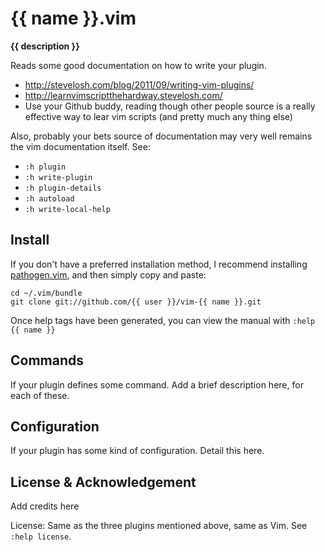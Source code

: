 
{{ name }}.vim
==============

**{{ description }}**

Reads some good documentation on how to write your plugin.

- http://stevelosh.com/blog/2011/09/writing-vim-plugins/
- http://learnvimscriptthehardway.stevelosh.com/
- Use your Github buddy, reading though other people source is a really
  effective way to lear vim scripts (and pretty much any thing else)

Also, probably your bets source of documentation may very well remains
the vim documentation itself. See:

- `:h plugin`
- `:h write-plugin`
- `:h plugin-details`
- `:h autoload`
- `:h write-local-help`

Install
-------

If you don't have a preferred installation method, I recommend
installing [pathogen.vim](https://github.com/tpope/vim-pathogen), and
then simply copy and paste:

    cd ~/.vim/bundle
    git clone git://github.com/{{ user }}/vim-{{ name }}.git

Once help tags have been generated, you can view the manual with
`:help {{ name }}`


Commands
--------

If your plugin defines some command. Add a brief description here, for
each of these.

Configuration
-------------

If your plugin has some kind of configuration. Detail this here.


License & Acknowledgement
-------------------------

Add credits here

License: Same as the three plugins mentioned above, same as Vim. See
`:help license`.


